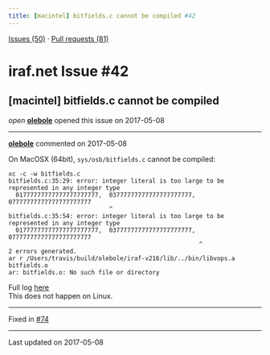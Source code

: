 ```yaml
---
title: [macintel] bitfields.c cannot be compiled #42
---
```


[Issues (50)](https://iraf-community.github.io/iraf-v216/issues) · [Pull requests (81)](https://iraf-community.github.io/iraf-v216/issues/pulls)

# iraf.net Issue #42
## [macintel] bitfields.c cannot be compiled
*open* **[olebole](https://github.com/olebole)** opened this issue on 2017-05-08

- - - -

**[olebole](https://github.com/olebole)** commented on 2017-05-08

On MacOSX (64bit), `sys/osb/bitfields.c` cannot be compiled:  
```  
xc -c -w bitfields.c  
bitfields.c:35:29: error: integer literal is too large to be represented in any integer type  
  01777777777777777777777,  03777777777777777777777, 07777777777777777777777  
                            ^  
bitfields.c:35:54: error: integer literal is too large to be represented in any integer type  
  01777777777777777777777,  03777777777777777777777, 07777777777777777777777  
                                                     ^  
2 errors generated.  
ar r /Users/travis/build/olebole/iraf-v216/lib/../bin/libvops.a bitfields.o  
ar: bitfields.o: No such file or directory  
```  
Full log [here](https://api.travis-ci.org/jobs/229896183/log.txt?deansi=true)  
This does not happen on Linux.

- - - -

Fixed in [#74](https://iraf-community.github.io/iraf-v216/issues/74)

- - - -

Last updated on 2017-05-08
